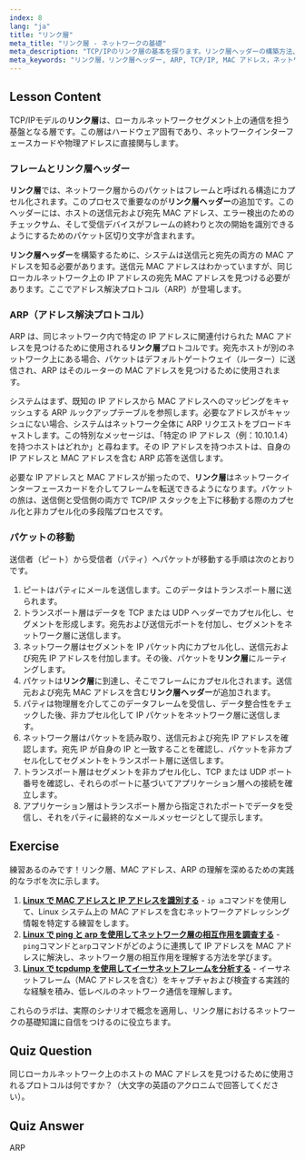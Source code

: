 ```yaml
---
index: 8
lang: "ja"
title: "リンク層"
meta_title: "リンク層 - ネットワークの基礎"
meta_description: "TCP/IPのリンク層の基本を探ります。リンク層ヘッダーの構築方法、ARPによるIPアドレスからMACアドレスへの解決、ローカルネットワーク上でのパケット転送プロセスについて学びます。"
meta_keywords: "リンク層，リンク層ヘッダー, ARP, TCP/IP, MAC アドレス，ネットワーク基礎，Linux ネットワーキング，パケット転送，アドレス解決プロトコル"
---
```


## Lesson Content

TCP/IPモデルの**リンク層**は、ローカルネットワークセグメント上の通信を担う基盤となる層です。この層はハードウェア固有であり、ネットワークインターフェースカードや物理アドレスに直接関与します。

### フレームとリンク層ヘッダー

**リンク層**では、ネットワーク層からのパケットはフレームと呼ばれる構造にカプセル化されます。このプロセスで重要なのが**リンク層ヘッダー**の追加です。このヘッダーには、ホストの送信元および宛先 MAC アドレス、エラー検出のためのチェックサム、そして受信デバイスがフレームの終わりと次の開始を識別できるようにするためのパケット区切り文字が含まれます。

**リンク層ヘッダー**を構築するために、システムは送信元と宛先の両方の MAC アドレスを知る必要があります。送信元 MAC アドレスはわかっていますが、同じローカルネットワーク上の IP アドレスの宛先 MAC アドレスを見つける必要があります。ここでアドレス解決プロトコル（ARP）が登場します。

### ARP（アドレス解決プロトコル）

ARP は、同じネットワーク内で特定の IP アドレスに関連付けられた MAC アドレスを見つけるために使用される**リンク層**プロトコルです。宛先ホストが別のネットワーク上にある場合、パケットはデフォルトゲートウェイ（ルーター）に送信され、ARP はそのルーターの MAC アドレスを見つけるために使用されます。

システムはまず、既知の IP アドレスから MAC アドレスへのマッピングをキャッシュする ARP ルックアップテーブルを参照します。必要なアドレスがキャッシュにない場合、システムはネットワーク全体に ARP リクエストをブロードキャストします。この特別なメッセージは、「特定の IP アドレス（例：10.10.1.4）を持つホストはどれか」と尋ねます。その IP アドレスを持つホストは、自身の IP アドレスと MAC アドレスを含む ARP 応答を送信します。

必要な IP アドレスと MAC アドレスが揃ったので、**リンク層**はネットワークインターフェースカードを介してフレームを転送できるようになります。パケットの旅は、送信側と受信側の両方で TCP/IP スタックを上下に移動する際のカプセル化と非カプセル化の多段階プロセスです。

### パケットの移動

送信者（ピート）から受信者（パティ）へパケットが移動する手順は次のとおりです。

1.  ピートはパティにメールを送信します。このデータはトランスポート層に送られます。
2.  トランスポート層はデータを TCP または UDP ヘッダーでカプセル化し、セグメントを形成します。宛先および送信元ポートを付加し、セグメントをネットワーク層に送信します。
3.  ネットワーク層はセグメントを IP パケット内にカプセル化し、送信元および宛先 IP アドレスを付加します。その後、パケットを**リンク層**にルーティングします。
4.  パケットは**リンク層**に到達し、そこでフレームにカプセル化されます。送信元および宛先 MAC アドレスを含む**リンク層ヘッダー**が追加されます。
5.  パティは物理層を介してこのデータフレームを受信し、データ整合性をチェックした後、非カプセル化して IP パケットをネットワーク層に送信します。
6.  ネットワーク層はパケットを読み取り、送信元および宛先 IP アドレスを確認します。宛先 IP が自身の IP と一致することを確認し、パケットを非カプセル化してセグメントをトランスポート層に送信します。
7.  トランスポート層はセグメントを非カプセル化し、TCP または UDP ポート番号を確認し、それらのポートに基づいてアプリケーション層への接続を確立します。
8.  アプリケーション層はトランスポート層から指定されたポートでデータを受信し、それをパティに最終的なメールメッセージとして提示します。

## Exercise

練習あるのみです！リンク層、MAC アドレス、ARP の理解を深めるための実践的なラボを次に示します。

1.  **[Linux で MAC アドレスと IP アドレスを識別する](https://labex.io/ja/labs/comptia-identify-mac-and-ip-addresses-in-linux-592731)** - `ip a`コマンドを使用して、Linux システム上の MAC アドレスを含むネットワークアドレッシング情報を特定する練習をします。
2.  **[Linux で ping と arp を使用してネットワーク層の相互作用を調査する](https://labex.io/ja/labs/comptia-explore-network-layer-interaction-with-ping-and-arp-in-linux-592746)** - `ping`コマンドと`arp`コマンドがどのように連携して IP アドレスを MAC アドレスに解決し、ネットワーク層の相互作用を理解する方法を学びます。
3.  **[Linux で tcpdump を使用してイーサネットフレームを分析する](https://labex.io/ja/labs/comptia-analyze-ethernet-frames-with-tcpdump-in-linux-592765)** - イーサネットフレーム（MAC アドレスを含む）をキャプチャおよび検査する実践的な経験を積み、低レベルのネットワーク通信を理解します。

これらのラボは、実際のシナリオで概念を適用し、リンク層におけるネットワークの基礎知識に自信をつけるのに役立ちます。

## Quiz Question

同じローカルネットワーク上のホストの MAC アドレスを見つけるために使用されるプロトコルは何ですか？（大文字の英語のアクロニムで回答してください）。

## Quiz Answer

ARP
